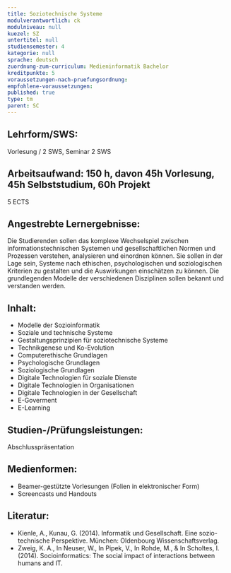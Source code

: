 ```yaml
---
title: Soziotechnische Systeme
modulverantwortlich: ck
modulniveau: null
kuezel: SZ
untertitel: null
studiensemester: 4
kategorie: null
sprache: deutsch
zuordnung-zum-curriculum: Medieninformatik Bachelor
kreditpunkte: 5
voraussetzungen-nach-pruefungsordnung:
empfohlene-voraussetzungen: 
published: true
type: tm
parent: SC
---
```


## Lehrform/SWS:
Vorlesung / 2 SWS, Seminar 2 SWS 


## Arbeitsaufwand: 150 h, davon 45h Vorlesung, 45h Selbststudium, 60h Projekt
5 ECTS

## Angestrebte Lernergebnisse:
Die Studierenden sollen das komplexe Wechselspiel zwischen informationstechnischen Systemen und gesellschaftlichen Normen und Prozessen verstehen, analysieren und einordnen können. Sie sollen in der Lage sein, Systeme nach ethischen, psychologischen und soziologischen Kriterien zu gestalten und die Auswirkungen einschätzen zu können. Die grundlegenden Modelle der verschiedenen Disziplinen sollen bekannt und verstanden werden.


## Inhalt:
-	Modelle der Sozioinformatik
-	Soziale und technische Systeme
-	Gestaltungsprinzipien für soziotechnische Systeme
-	Technikgenese und Ko-Evolution
-	Computerethische Grundlagen
-	Psychologische Grundlagen
-	Soziologische Grundlagen
-	Digitale Technologien für soziale Dienste
-	Digitale Technologien in Organisationen
-	Digitale Technologien in der Gesellschaft
-	E-Goverment
-	E-Learning


## Studien-/Prüfungsleistungen:
Abschlusspräsentation

## Medienformen:
- Beamer-gestützte Vorlesungen (Folien in elektronischer Form)
- Screencasts und Handouts


## Literatur:
- Kienle, A., Kunau, G.  (2014). Informatik und Gesellschaft. Eine sozio-technische Perspektive. München: Oldenbourg Wissenschaftsverlag.
- Zweig, K. A., In Neuser, W., In Pipek, V., In Rohde, M., & In Scholtes, I. (2014). Socioinformatics: The social impact of interactions between humans and IT.



